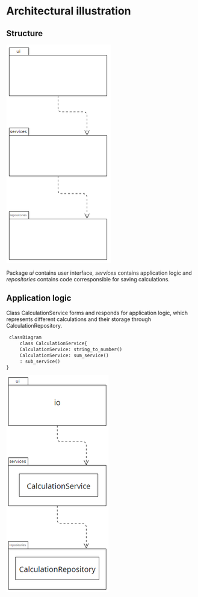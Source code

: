 # Architectural illustration

## Structure

![Package Structure](./photos/architecture-package.png)

Package _ui_ contains user interface, _services_ contains application logic and _repositories_ contains code corresponsible for saving calculations.

## Application logic

Class CalculationService forms and responds for application logic, which represents different calculations and their storage through CalculationRepository.

```mermaid
 classDiagram
     class CalculationService{
     CalculationService: string_to_number()
     CalculationService: sum_service()
     : sub_service()
}
```

![Package Structure and Classes](./photos/architecture-package-and-classes.png)
